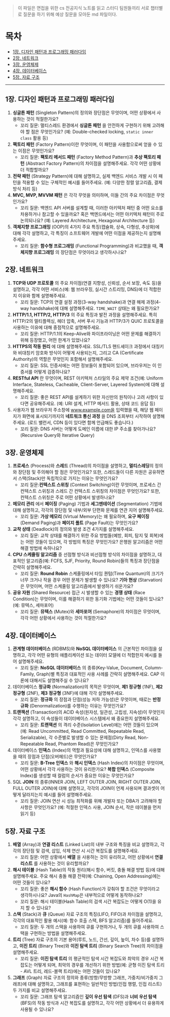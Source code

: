 > 이 파일은 면접을 위한 cs 전공지식 노트를 읽고 스터디 팀원들끼리 서로 챕터별로 질문을 하기 위해 예상 질문을 모아둔 md 파일이다.

# 목차

- [1장. 디자인 패턴과 프로그래밍 패러다임](#1장-디자인-패턴과-프로그래밍-패러다임)
- [2장. 네트워크](#2장-네트워크)
- [3장. 운영체제](#3장-운영체제)
- [4장. 데이터베이스](#4장-데이터베이스)
- [5장. 자료 구조](#5장-자료-구조)

---

## 1장. 디자인 패턴과 프로그래밍 패러다임

1.  **싱글톤 패턴** (Singleton Pattern)의 정의와 장단점은 무엇이며, 어떤 상황에서 사용하는 것이 적절한가요?
    - 꼬리 질문: 멀티스레드 환경에서 **싱글톤 패턴** 을 안전하게 구현하기 위해 고려해야 할 점은 무엇인가요? (예: Double-checked locking, `static inner class` 활용 등)
2.  **팩토리 패턴** (Factory Pattern)이란 무엇이며, 이 패턴을 사용함으로써 얻을 수 있는 이점은 무엇인가요?
    - 꼬리 질문: **팩토리 메서드 패턴** (Factory Method Pattern)과 **추상 팩토리 패턴** (Abstract Factory Pattern)의 차이점을 설명해주세요. 각각 어떤 상황에 더 적합할까요?
3.  **전략 패턴** (Strategy Pattern)에 대해 설명하고, 실제 백엔드 서비스 개발 시 이 패턴을 적용할 수 있는 구체적인 예시를 들어주세요. (예: 다양한 정렬 알고리즘, 결제 방식 처리 등)
4.  **MVC, MVP, MVVM 패턴** 은 각각 무엇을 의미하며, 이들 간의 주요 차이점은 무엇인가요?
    - 꼬리 질문: 백엔드 API 서버를 설계할 때, 이러한 아키텍처 패턴 중 어떤 요소를 차용하거나 참고할 수 있을까요? 혹은 백엔드에서는 어떤 아키텍처 패턴이 주로 논의되나요? (예: Layered Architecture, Hexagonal Architecture 등)
5.  **객체지향 프로그래밍** (OOP)의 4가지 주요 특징(캡슐화, 상속, 다형성, 추상화)에 대해 각각 설명하고, 각 특징이 소프트웨어 개발에 어떤 이점을 제공하는지 설명해주세요.
    - 꼬리 질문: **함수형 프로그래밍** (Functional Programming)과 비교했을 때, **객체지향 프로그래밍** 의 장단점은 무엇이라고 생각하시나요?

## 2장. 네트워크

1.  **TCP와 UDP 프로토콜** 의 주요 차이점(연결 지향성, 신뢰성, 순서 보장, 속도 등)을 설명하고, 각각 어떤 서비스(예: 웹 브라우징, 실시간 스트리밍, DNS)에 더 적합한지 이유와 함께 설명해주세요.
    - 꼬리 질문: TCP의 연결 설정 과정(3-way handshake)과 연결 해제 과정(4-way handshake)에 대해 설명해주세요. `TIME_WAIT` 상태는 왜 필요한가요?
2.  **HTTP/1.1, HTTP/2, HTTP/3** 의 주요 특징과 발전 과정을 설명해주세요. 특히 HTTP/2의 멀티플렉싱, 헤더 압축, 서버 푸시 기능과 HTTP/3가 QUIC 프로토콜을 사용하는 이유에 대해 중점적으로 설명해주세요.
    - 꼬리 질문: HTTP/1.1의 Keep-Alive와 파이프라이닝은 어떤 문제를 해결하기 위해 등장했고, 어떤 한계가 있었나요?
3.  **HTTPS의 작동 원리** 에 대해 설명해주세요. SSL/TLS 핸드셰이크 과정에서 대칭키와 비대칭키 암호화 방식이 어떻게 사용되는지, 그리고 CA (Certificate Authority)의 역할은 무엇인지 포함해서 설명해주세요.
    - 꼬리 질문: SSL 인증서에는 어떤 정보들이 포함되어 있으며, 브라우저는 이 인증서를 어떻게 검증하나요?
4.  **RESTful API** 란 무엇이며, REST 아키텍처 스타일의 주요 제약 조건(예: Uniform Interface, Stateless, Cacheable, Client-Server, Layered System)에 대해 설명해주세요.
    - 꼬리 질문: 좋은 REST API를 설계하기 위한 자신만의 원칙이나 고려 사항이 있다면 공유해주세요. (예: URI 설계, HTTP 메서드 활용, 상태 코드 응답 등)
5.  사용자가 웹 브라우저 주소창에 www.example.com을 입력했을 때, 해당 웹 페이지가 화면에 표시되기까지의 **네트워크 통신 과정** 을 DNS 조회부터 시작하여 설명해주세요. (로드 밸런서, CDN 등이 있다면 함께 언급해도 좋습니다.)
    - 꼬리 질문: DNS 서버는 어떻게 도메인 이름에 대한 IP 주소를 찾아가나요? (Recursive Query와 Iterative Query)

## 3장. 운영체제

1.  **프로세스** (Process)와 **스레드** (Thread)의 차이점을 설명하고, **멀티스레딩**의 정의와 장단점 및 주의해야 할 점은 무엇인가요? 또한, 스레드들이 다른 자원은 공유하면서 스택(Stack)만 독립적으로 가지는 이유는 무엇인가요?
    - 꼬리 질문:**컨텍스트 스위칭** (Context Switching)이란 무엇이며, 프로세스 간 컨텍스트 스위칭과 스레드 간 컨텍스트 스위칭의 차이점은 무엇인가요? 또한, 컨텍스트 스위칭은 주로 어떤 상황에서 발생하나요?
2.  **메모리 관리** 에서 **페이징** (Paging) 기법과 **세그멘테이션** (Segmentation) 기법에 대해 설명하고, 각각의 장단점 및 내부/외부 단편화 문제를 연관 지어 설명해주세요.
    - 꼬리 질문: **가상 메모리** (Virtual Memory)는 왜 필요하며, **요구 페이징** (Demand Paging)과 **페이지 폴트** (Page Fault)는 무엇인가요?
3.  **교착 상태** (Deadlock)의 정의와 발생 조건 4가지를 설명해주세요.
    - 꼬리 질문: 교착 상태를 해결하기 위한 주요 방법들(예방, 회피, 탐지 및 회복)에는 어떤 것들이 있으며, 각 방법의 특징은 무엇인가요? 은행원 알고리즘은 어떤 해결 방법에 속하나요?
4.  **CPU 스케줄링 알고리즘** 중 선점형 방식과 비선점형 방식의 차이점을 설명하고, 대표적인 알고리즘(예: FCFS, SJF, Priority, Round Robin)들의 특징과 장단점을 간략히 설명해주세요.
    - 꼬리 질문: **Round Robin** 스케줄링에서 타임 퀀텀(Time Quantum)의 크기가 너무 크거나 작을 경우 어떤 문제가 발생할 수 있나요? **기아 현상** (Starvation)은 무엇이며, 어떤 스케줄링 알고리즘에서 발생하기 쉬운가요?
5.  **공유 자원** (Shared Resource) 접근 시 발생할 수 있는 **경쟁 상태** (Race Condition)는 무엇이며, 이를 해결하기 위한 동기화 기법에는 어떤 것들이 있나요? (예: 뮤텍스, 세마포어)
    - 꼬리 질문: **뮤텍스** (Mutex)와 **세마포어** (Semaphore)의 차이점은 무엇이며, 각각 어떤 상황에서 사용하는 것이 적절한가요?

## 4장. 데이터베이스

1.  **관계형 데이터베이스** (RDBMS)와 **NoSQL 데이터베이스** 의 근본적인 차이점을 설명하고, 각각 어떤 유형의 애플리케이션 또는 데이터 모델에 더 적합한지 예시를 들어 설명해주세요.
    - 꼬리 질문: **NoSQL 데이터베이스** 의 종류(Key-Value, Document, Column-Family, Graph)별 특징과 대표적인 사용 사례를 간략히 설명해주세요. CAP 이론에 대해서도 설명해주실 수 있나요?
2.  데이터베이스 **정규화** (Normalization)의 목적은 무엇이며, **제1 정규형** (1NF), **제2 정규형** (2NF), **제3 정규형** (3NF)에 대해 각각 설명해주세요.
    - 꼬리 질문: **정규화** 의 장점과 단점(성능 저하 가능성)은 무엇이며, 때로는 **반정규화** (Denormalization)를 수행하는 이유는 무엇인가요?
3.  **트랜잭션** (Transaction)의 ACID 속성(원자성, 일관성, 고립성, 지속성)이 무엇인지 각각 설명하고, 이 속성들이 데이터베이스 시스템에서 왜 중요한지 설명해주세요.
    - 꼬리 질문: **트랜잭션** 의 격리 수준(Isolation Level)에는 어떤 것들이 있으며 (예: Read Uncommitted, Read Committed, Repeatable Read, Serializable), 각 수준별로 발생할 수 있는 문제점(Dirty Read, Non-Repeatable Read, Phantom Read)은 무엇인가요?
4.  데이터베이스 **인덱스** (Index)의 역할과 필요성에 대해 설명하고, 인덱스를 사용했을 때의 장점과 단점(오버헤드)은 무엇인가요?
    - 꼬리 질문: **B-Tree 인덱스** 와 **해시 인덱스** (Hash Index)의 차이점은 무엇이며, 어떤 상황에서 각각 사용하는 것이 유리한가요? **복합 인덱스** (Composite Index)를 생성할 때 컬럼의 순서가 중요한 이유는 무엇인가요?
5.  SQL **JOIN** 의 종류(INNER JOIN, LEFT OUTER JOIN, RIGHT OUTER JOIN, FULL OUTER JOIN)에 대해 설명하고, 각각의 JOIN이 언제 사용되며 결과셋이 어떻게 달라지는지 예시를 들어 설명해주세요.
    - 꼬리 질문: JOIN 연산 시 성능 최적화를 위해 개발자 또는 DBA가 고려해야 할 사항은 무엇인가요? (예: 적절한 인덱스 사용, JOIN 순서, 작은 테이블을 먼저 읽기 등)

## 5장. 자료 구조

1.  **배열** (Array)과 **연결 리스트** (Linked List)의 내부 구조와 특징을 비교 설명하고, 각각의 장단점 및 검색, 삽입, 삭제 연산 시 시간 복잡도를 설명해주세요.
    - 꼬리 질문: 어떤 상황에서 **배열** 을 사용하는 것이 유리하고, 어떤 상황에서 **연결 리스트** 를 사용하는 것이 유리할까요?
2.  **해시 테이블** (Hash Table)의 작동 원리(해시 함수, 버킷, 충돌 해결 방법 등)에 대해 설명해주세요. 주요 해시 충돌 해결 전략(예: Chaining, Open Addressing)에는 어떤 것들이 있나요?
    - 꼬리 질문: 좋은 **해시 함수** (Hash Function)가 갖춰야 할 조건은 무엇이라고 생각하시나요? Java의 `HashMap`은 내부적으로 어떻게 동작하나요?
    - 꼬리 질문: 해시 테이블(Hash Table)의 검색 시간 복잡도는 어떻게 O(1)을 유지 할 수 있나요?
3.  **스택** (Stack)과 **큐** (Queue) 자료 구조의 특징(LIFO, FIFO)과 차이점을 설명하고, 각각의 대표적인 활용 예시(예: 함수 호출 스택, BFS 알고리즘)를 들어주세요.
    - 꼬리 질문: 두 개의 스택을 사용하여 큐를 구현하거나, 두 개의 큐를 사용하여 스택을 구현하는 방법을 설명해주세요.
4.  **트리** (Tree) 자료 구조의 기본 용어(루트, 노드, 간선, 깊이, 높이, 차수 등)를 설명하고, **이진 트리** (Binary Tree)와 **이진 탐색 트리** (Binary Search Tree)의 차이점을 설명해주세요.
    - 꼬리 질문: **이진 탐색 트리** 의 평균적인 탐색 시간 복잡도와 최악의 경우 시간 복잡도는 어떻게 되며, 최악의 경우를 개선하기 위한 방법(예: 균형 이진 탐색 트리 - AVL 트리, 레드-블랙 트리)에는 어떤 것들이 있나요?
5.  **그래프** (Graph) 자료 구조의 정의와 종류(방향/무방향 그래프, 가중치/비가중치 그래프)에 대해 설명하고, 그래프를 표현하는 일반적인 방법(인접 행렬, 인접 리스트) 두 가지를 비교 설명해주세요.
    - 꼬리 질문: 그래프 탐색 알고리즘인 **깊이 우선 탐색** (DFS)과 **너비 우선 탐색** (BFS)의 작동 방식과 시간 복잡도를 설명하고, 각각 어떤 상황에서 더 유용하게 사용될 수 있나요?
